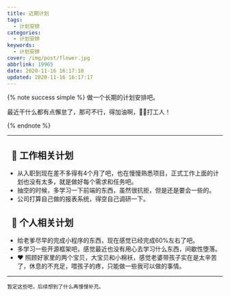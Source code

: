 ```yaml
---
title: 近期计划
tags:
  - 计划安排
categories:
  - 计划安排
keywords:
  - 计划安排
cover: /img/post/flower.jpg
abbrlink: 19965
date: 2020-11-16 16:17:10
updated: 2020-11-16 16:17:17
---
```


{% note success simple %}
做一个长期的计划安排吧。

最近干什么都有点懈怠了，那可不行，得加油啊，:muscle::muscle:打工人！

{% endnote %}

---


## &nbsp; :city_sunset: 工作相关计划

- 从入职到现在差不多得有4个月了吧，也在慢慢熟悉项目，正式工作上面的计划也没有太多，就是做好每个需求和任务吧。
- 抽空的时候，多学习一下前端的东西，虽然很抗拒，但是还是要会一些的。
- 公司打算自己做的报表系统，得空自己调研一下。

## &nbsp; :sunflower: 个人相关计划

- 给老爹尽早的完成小程序的东西，现在感觉已经完成60%左右了吧。
- 多学习一些开源框架吧，感觉最近也没有用心去学习什么东西，间歇性堕落。
- :heart: 照顾好家里的两个宝贝，大宝贝和小棉袄，感觉老婆带孩子实在是太辛苦了，休息的不充足，喂孩子的疼，只能做一些我可以做的事情。

---

```properties
暂定这些吧，后续想到了什么再慢慢补充。
``` 

